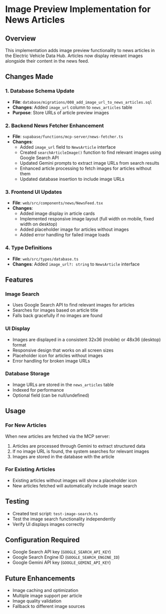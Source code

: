 # Image Preview Implementation for News Articles

## Overview
This implementation adds image preview functionality to news articles in the Electric Vehicle Data Hub. Articles now display relevant images alongside their content in the news feed.

## Changes Made

### 1. Database Schema Update
- **File**: `database/migrations/008_add_image_url_to_news_articles.sql`
- **Changes**: Added `image_url` column to `news_articles` table
- **Purpose**: Store URLs of article preview images

### 2. Backend News Fetcher Enhancement
- **File**: `supabase/functions/mcp-server/news-fetcher.ts`
- **Changes**:
  - Added `image_url` field to `NewsArticle` interface
  - Created `searchArticleImage()` function to find relevant images using Google Search API
  - Updated Gemini prompts to extract image URLs from search results
  - Enhanced article processing to fetch images for articles without them
  - Updated database insertion to include image URLs

### 3. Frontend UI Updates
- **File**: `web/src/components/news/NewsFeed.tsx`
- **Changes**:
  - Added image display in article cards
  - Implemented responsive image layout (full width on mobile, fixed width on desktop)
  - Added placeholder image for articles without images
  - Added error handling for failed image loads

### 4. Type Definitions
- **File**: `web/src/types/database.ts`
- **Changes**: Added `image_url?: string` to `NewsArticle` interface

## Features

### Image Search
- Uses Google Search API to find relevant images for articles
- Searches for images based on article title
- Falls back gracefully if no images are found

### UI Display
- Images are displayed in a consistent 32x36 (mobile) or 48x36 (desktop) format
- Responsive design that works on all screen sizes
- Placeholder icon for articles without images
- Error handling for broken image URLs

### Database Storage
- Image URLs are stored in the `news_articles` table
- Indexed for performance
- Optional field (can be null/undefined)

## Usage

### For New Articles
When new articles are fetched via the MCP server:
1. Articles are processed through Gemini to extract structured data
2. If no image URL is found, the system searches for relevant images
3. Images are stored in the database with the article

### For Existing Articles
- Existing articles without images will show a placeholder icon
- New articles fetched will automatically include image search

## Testing
- Created test script: `test-image-search.ts`
- Test the image search functionality independently
- Verify UI displays images correctly

## Configuration Required
- Google Search API key (`GOOGLE_SEARCH_API_KEY`)
- Google Search Engine ID (`GOOGLE_SEARCH_ENGINE_ID`)
- Google Gemini API key (`GOOGLE_GEMINI_API_KEY`)

## Future Enhancements
- Image caching and optimization
- Multiple image support per article
- Image quality validation
- Fallback to different image sources
